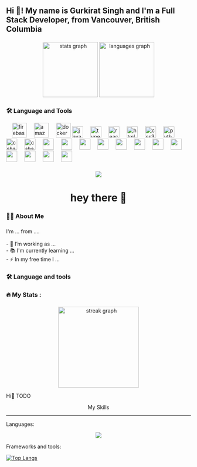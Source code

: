 <h2 align="left">Hi 👋!
  My name is Gurkirat Singh and I'm a Full Stack Developer, from Vancouver, British Columbia</h2>

###

<div align="center">
  <img src="https://github-readme-stats.vercel.app/api?username=GurkiratSingh111&hide_title=false&hide_rank=false&show_icons=true&include_all_commits=true&count_private=true&disable_animations=false&theme=dracula&locale=en&hide_border=false" height="150" alt="stats graph"  />
  <img src="https://github-readme-stats.vercel.app/api/top-langs?username=GurkiratSingh111&locale=en&hide_title=false&layout=compact&card_width=320&langs_count=5&theme=dracula&hide_border=false" height="150" alt="languages graph"  />
</div>

###


###
<h3 align="left">🛠 Language and Tools</h3>

<div align="left">
<!--    <img src="https://cdn.jsdelivr.net/gh/devicons/devicon/icons/go/go-original-wordmark.svg" height="40" alt="go logo"  />
  <img width="12" /> -->
<!--   <img src="https://cdn.jsdelivr.net/gh/devicons/devicon/icons/rust/rust-plain.svg" height="40" alt="rust logo"  /> -->
  <img width="12" />
<!--   <img src="https://cdn.jsdelivr.net/gh/devicons/devicon/icons/ruby/ruby-plain-wordmark.svg" height="40" alt="ruby logo"  />
  <img width="12" /> -->
<!--   <img src="https://cdn.jsdelivr.net/gh/devicons/devicon/icons/dot-net/dot-net-plain-wordmark.svg" height="40" alt="dot-net logo"  />
  <img width="12" /> -->
  <img src="https://cdn.jsdelivr.net/gh/devicons/devicon/icons/firebase/firebase-plain-wordmark.svg" height="40" alt="firebase logo"  />
  <img width="12" />
  <img src="https://cdn.jsdelivr.net/gh/devicons/devicon/icons/amazonwebservices/amazonwebservices-original.svg" height="40" alt="amazonwebservices logo"  />
  <img width="12" />
<!--   <img src="https://cdn.jsdelivr.net/gh/devicons/devicon/icons/circleci/circleci-plain.svg" height="40" alt="circleci logo"  />
  <img width="12" /> -->
<!--   <img src="https://cdn.jsdelivr.net/gh/devicons/devicon/icons/kubernetes/kubernetes-plain.svg" height="40" alt="kubernetes logo"  />
  <img width="12" /> -->
  <img src="https://cdn.jsdelivr.net/gh/devicons/devicon/icons/docker/docker-plain-wordmark.svg" height="40" alt="docker logo"  />
  <img src="https://cdn.jsdelivr.net/gh/devicons/devicon/icons/javascript/javascript-original.svg" height="30" alt="javascript logo"  />
  <img width="12" />
  <img src="https://cdn.jsdelivr.net/gh/devicons/devicon/icons/typescript/typescript-original.svg" height="30" alt="typescript logo"  />
  <img width="12" />
  <img src="https://cdn.jsdelivr.net/gh/devicons/devicon/icons/react/react-original.svg" height="30" alt="react logo"  />
  <img width="12" />
  <img src="https://cdn.jsdelivr.net/gh/devicons/devicon/icons/html5/html5-original.svg" height="30" alt="html5 logo"  />
  <img width="12" />
  <img src="https://cdn.jsdelivr.net/gh/devicons/devicon/icons/css3/css3-original.svg" height="30" alt="css3 logo"  />
  <img width="12" />
  <img src="https://cdn.jsdelivr.net/gh/devicons/devicon/icons/python/python-original.svg" height="30" alt="python logo"  />
  <img width="12" />
  <img src="https://cdn.jsdelivr.net/gh/devicons/devicon/icons/csharp/csharp-original.svg" height="30" alt="csharp logo"  />
  <img width="12" />
  <img src="https://cdn.jsdelivr.net/gh/devicons/devicon/icons/c++/c++-original.svg" height="30" alt="csharp logo"  />
  <img width="12" />
  <img src="https://cdn.jsdelivr.net/gh/devicons/devicon@latest/icons/bootstrap/bootstrap-original.svg"   height="30"/>
  <img width="12" />
  <img src="https://cdn.jsdelivr.net/gh/devicons/devicon@latest/icons/c/c-original.svg"   height="30"/>
  <img width="12" />
  <img src="https://cdn.jsdelivr.net/gh/devicons/devicon@latest/icons/react/react-original-wordmark.svg"  height="30" />
  <img width="12" />
  <img src="https://cdn.jsdelivr.net/gh/devicons/devicon@latest/icons/tensorflow/tensorflow-original.svg"   height="30"/>
  <img width="12" />
  <img src="https://cdn.jsdelivr.net/gh/devicons/devicon@latest/icons/keras/keras-original-wordmark.svg"  height="30" />
  <img width="12" />
  <img src="https://cdn.jsdelivr.net/gh/devicons/devicon@latest/icons/nodejs/nodejs-original-wordmark.svg"  height="30" />
  <img width="12" />
  <img src="https://cdn.jsdelivr.net/gh/devicons/devicon@latest/icons/express/express-original-wordmark.svg"  height="30"/>
  <img width="12" />
  <img src="https://cdn.jsdelivr.net/gh/devicons/devicon@latest/icons/mongodb/mongodb-plain-wordmark.svg"  height="30"/>
  <img width="12" />
  <img src="https://cdn.jsdelivr.net/gh/devicons/devicon@latest/icons/postgresql/postgresql-original-wordmark.svg" height="30" />
  <img width="12" />
  <img src="https://cdn.jsdelivr.net/gh/devicons/devicon@latest/icons/numpy/numpy-original-wordmark.svg" height="30" />
  <img width="12" />
  <img src="https://cdn.jsdelivr.net/gh/devicons/devicon@latest/icons/pandas/pandas-original-wordmark.svg"  height="30"/>
  <img width="12" />
  <img src="https://cdn.jsdelivr.net/gh/devicons/devicon@latest/icons/googlecloud/googlecloud-original-wordmark.svg" height="30" />     
</div>



###

<div align="center">
  <img src="https://visitor-badge.laobi.icu/badge?page_id=GurkiratSingh111&"  />
</div>

###

<h1 align="center">hey there 👋</h1>

###

<h3 align="left">👩‍💻  About Me</h3>

###

<p align="left">I'm ... from ....<br><br>- 🔭 I’m working as ...<br>- 📚 I'm currently learning ...<br>- ⚡ In my free time I ...</p>

###

<h3 align="left">🛠 Language and tools</h3>

###

<div align="left">
 
</div>

###

<h3 align="left">🔥   My Stats :</h3>

###

<div align="center">
  <img src="https://streak-stats.demolab.com?user=maurodesouza&locale=en&mode=daily&theme=dark&hide_border=false&border_radius=5&order=3" height="220" alt="streak graph"  />
</div>

Hi👋
TODO

<p align="center">
  My Skills
</p>
<hr>
Languages:
<p align="center">
  <a href="https://skillicons.dev">
    <img src="https://skillicons.dev/icons?i=c,cpp,java,javascript,kotlin,python,matlab,css,html" />
  </a>
</p>
Frameworks and tools:
<p align="center">
 
</p>
<!-- 
[![Top Langs](https://github-readme-stats-git-master-m-parsaei.vercel.app/api/top-langs/?username=M-Parsaei)](https://github.com/anuraghazra/github-readme-stats) --->

[![Top Langs](https://github-readme-stats-git-master-gurkiratsingh111.vercel.app/api/top-langs/?username=GurkiratSingh111&layout=pie&langs_count=10)](https://github.com/anuraghazra/github-readme-stats)
###
###

